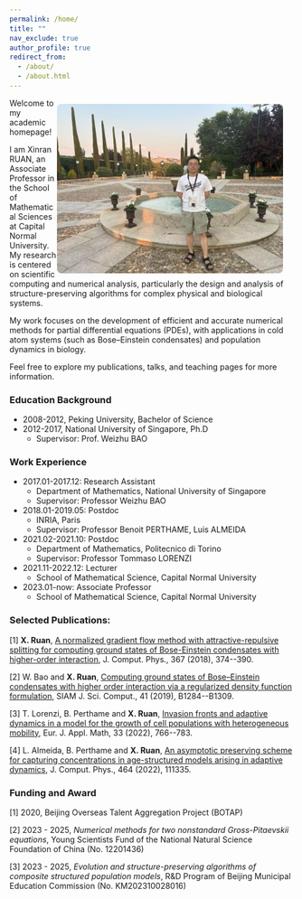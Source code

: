 ```yaml
---
permalink: /home/
title: ""
nav_exclude: true
author_profile: true
redirect_from: 
  - /about/
  - /about.html
---
```

<img src="/images/my_photo_Toledo.jpg" style="float: right; margin: 10px 20px 10px 0; width: 400px; border-radius: 8px;">

Welcome to my academic homepage!

I am Xinran RUAN, an Associate Professor in the School of Mathematical Sciences at Capital Normal University. My research is centered on scientific computing and numerical analysis, particularly the design and analysis of structure-preserving algorithms for complex physical and biological systems.

My work focuses on the development of efficient and accurate numerical methods for partial differential equations (PDEs), with applications in cold atom systems (such as Bose–Einstein condensates) and population dynamics in biology. 

Feel free to explore my publications, talks, and teaching pages for more information.

### Education Background
* 2008-2012, Peking University, Bachelor of Science
* 2012-2017, National University of Singapore, Ph.D
	* Supervisor: Prof. Weizhu BAO

### Work Experience
* 2017.01-2017.12: Research Assistant
	* Department of Mathematics, National University of Singapore
	* Supervisor: Professor Weizhu BAO
* 2018.01-2019.05: Postdoc
	* INRIA, Paris
	* Supervisor: Professor Benoit PERTHAME, Luis ALMEIDA
* 2021.02-2021.10: Postdoc
	* Department of Mathematics, Politecnico di Torino
	* Supervisor: Professor Tommaso LORENZI
* 2021.11-2022.12: Lecturer
	* School of Mathematical Science, Capital Normal University
* 2023.01-now: Associate Professor
	* School of Mathematical Science, Capital Normal University



### Selected Publications:
[1] **X. Ruan**, [A normalized gradient flow method with attractive-repulsive splitting for computing ground states of Bose-Einstein condensates with higher-order interaction](http://xinran-ruan.github.io/files/5_Gradient_Flow_JCP.pdf), J. Comput. Phys., 367 (2018), 374--390.

[2] W. Bao and **X. Ruan**, [Computing ground states of Bose–Einstein condensates with higher order interaction via a regularized density function formulation](http://xinran-ruan.github.io/files/19-SISC.pdf), SIAM J. Sci. Comput., 41 (2019), B1284--B1309. 

[3] T. Lorenzi, B. Perthame and **X. Ruan**, [Invasion fronts and adaptive dynamics in a model for the growth of cell populations with heterogeneous mobility](http://xinran-ruan.github.io/files/2022-EJAM-preprint.pdf), Eur. J. Appl. Math, 33 (2022), 766--783. 

[4]  L. Almeida, B. Perthame and **X. Ruan**, [An asymptotic preserving scheme for capturing concentrations in age-structured models arising in adaptive dynamics](http://xinran-ruan.github.io/files/2022-age-structure_LA_BP_XR.pdf), J. Comput. Phys., 464 (2022), 111335.

### Funding and Award
[1] 2020, Beijing Overseas Talent Aggregation Project (BOTAP)

[2] 2023 - 2025, *Numerical methods for two nonstandard Gross-Pitaevskii equations*, Young Scientists Fund of the National Natural Science Foundation of China (No. 12201436)

[3] 2023 - 2025, *Evolution and structure-preserving algorithms of composite structured population models*, R&D Program of Beijing Municipal Education Commission (No. KM202310028016)



